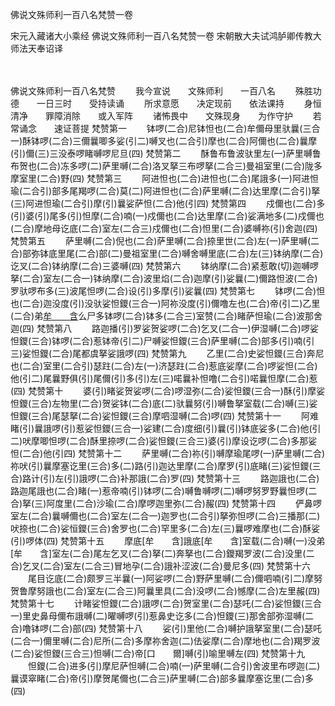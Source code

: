 佛说文殊师利一百八名梵赞一卷


宋元入藏诸大小乘经
佛说文殊师利一百八名梵赞一卷
宋朝散大夫试鸿胪卿传教大师法天奉诏译


　　

佛说文殊师利一百八名梵赞
　　我今宣说　　文殊师利　　一百八名
　　殊胜功德　　一日三时　　受持读诵
　　所求意愿　　决定现前　　依法课持
　　身恒清净　　罪障消除　　或入军阵
　　诸怖畏中　　文殊现身　　为作守护
　　若常诵念　　速证菩提
梵赞第一
　　钵啰(二合)尼钵怛也(二合)牟儞母里驮曩(三合一)酥钵啰(二合)三儞曩唧多娑(引二)嚩叉也(二合引)摩也(二合)阿儞也(二合)曩摩(引)儞(三)三没泰啰睹嚩啰尼旦(四)
梵赞第二
　　酥鲁布鲁波驮里左(一)萨里嚩鲁布贺也(二合)冻多啰(二)萨里嚩(二合)洛叉拏三布啰拏(二合三)曼祖室里(二合)陇多摩室里(二合)野(四)
梵赞第三
　　阿进怛也(二合)进怛也(二合)尾誐多(一)阿进怛瑜(二合引)部多尾羯啰(二合)莫(二)阿进怛也(二合)萨里嚩(二合)达里摩(二合引)拏(三)阿进怛瑜(二合引)摩(引)曩娑萨怛(二合)他(引四)
梵赞第四
　　戍儞也(二合)多(引)婆(引)尾多(引)怛摩(二合)喃(一)戍儞也(二合)达里摩(二合)娑满地多(二)戍儞也(二合)摩地母讫底(二合)室左(二合三)戍儞也(二合)怛里(二合)婆嚩祢(引)舍迦(四)
梵赞第五
　　萨里嚩(二合)倪也(二合)萨里嚩(二合)捺里世(二合)左(一)萨里嚩(二合)部弥钵底里尾(二合)部(二)曼祖室里(二合)嚩舍嚩里底(二合)左(三)钵纳摩(二合)讫叉(二合)钵纳摩(二合)三婆嚩(四)
梵赞第六
　　钵纳摩(二合)紧惹敢(切)迦嚩啰拏(二合)室左(二合一)钵纳摩(二合)波里焰(二合)迦摩(引)娑曩(二)儞路怛波(二合)罗驮啰布多(三)波尾怛啰(二合)设(引)多摩(引)娑曩(四)
梵赞第七
　　钵啰(二合)怛也(二合)迦没度(引)没驮娑怛鑁(三合一)阿祢没度(引)儞噜左也(二合)帝(引二)乙里(二合)弟[牟　　含](引)么尸多钵啰(二合)钵多(二合三)室赞(二合)睹萨怛瑜(二合)波那舍迦(四)
梵赞第八
　　路迦播(引)罗娑贺娑啰(二合)乞叉(二合一)伊湿嚩(二合)啰娑怛鑁(三合)钵啰(二合)惹钵帝(引二)尸嚩娑怛鑁(三合)萨里嚩(二合)部多(引)喃(引三)娑怛鑁(二合)尾都虞拏娑誐啰(四)
梵赞第九
　　乙里(二合)史娑怛鑁(三合)奔尼也(二合)室里(二合引)瑟跓(二合)左(一)济瑟跓(二合)惹底娑摩(二合)啰娑怛(二合)他(引二)尾曩野俱(引)尾儞(引)多(引)左(三)喏曩补怛噜(二合引)喏曩怛摩(二合)惹(四)
梵赞第十
　　婆(引)睹娑贺娑啰(二合)啰湿弥(二合)娑怛鑁(三合一)酥(引)摩娑怛鑁(三合)左物里(二合)贺娑钵(二合)底(二)驮曩努(引)嚩鲁拏室载(二合)嚩(三)娑怛鑁(三合)尾瑟拏(二合)娑怛鑁(三合)摩呬湿嚩(二合)啰(四)
梵赞第十一
　　阿难睹(引)曩誐啰(引)惹娑怛鑁(三合一)娑建(二合)度细(引)曩(引)钵底娑多(二合)他(引二)吠摩唧怛啰(二合)酥里捺啰(二合)娑怛鑁(三合三)婆(引)摩设讫啰(二合)多那娑怛(二合)他(引四)
梵赞第十二
　　萨里嚩(二合)祢(引)嚩摩瑜尾啰(一)萨里嚩(二合)祢吠(引)曩摩塞讫里(三合)多(二)路(引)迦达里摩(二合)摩罗(引)底睹(三)娑怛鑁(三合)路计(引)左(引)誐啰(二合)补那誐(二合)罗(四)
梵赞第十三
　　路迦誐也(二合)路迦尾誐也(二合)睹(一)惹帝喃(引)钵啰(二合)嚩鲁嚩啰(二)嚩啰努罗野曩怛啰(二合)拏(三)阿度里(二合)沙瑜(二合)摩啰迦里弥(二合)赧(四)
梵赞第十四
　　俨鼻啰室左(二合)曩嚩儞也(二合)室左(二合一)迦罗也(二合引)拏弥怛啰(二合)三播那(二)吠捺也(二合)娑恒鑁(三合)舍罗也(二合)罕里多(二合)左(三)曩啰难摩也(二合)酥娑(引)啰体(四)
梵赞第十五
　　摩底[牟　　含]誐底[牟　　含]室载(二合)嚩(一)没弟[牟　　含]室左(二合)尾左乞叉(二合)拏(二)奔拏也(二合)鑁羯罗波(二合)没里(二合)乞叉(二合)室左(二合三)冒地孕(二合)誐补涩波(二合)曼尼多(四)
梵赞第十六
　　尾目讫底(二合)颇罗三半曩(一)阿娑啰(二合)野萨里嚩(二合)儞呬喃(引二)摩努贺鲁摩努誐也(二合)室左(二合三)阿曩里具(二合)没啰(二合)憾摩(二合)左里赧(四)
梵赞第十七
　　计睹娑怛鑁(二合)誐啰(二合)贺室里(二合)瑟吒(二合)娑怛鑁(三合一)里史鼻母儞布誐嚩(二)曜嚩啰(引)惹鼻史讫多(二合)怛鑁(三)那舍部弥湿嚩(二合)噜钵啰(二合)部(四)
梵赞第十八
　　娑(引)里他(二合)嚩护誐拏室里(二合)瑟吒(二合一)儞里嚩(二合)尼所(二合)多摩祢舍迦(二)佉娑摩(二合)摩地也(二合)羯罗波(二合)娑怛鑁(三合三)怛嚩(二合)帝[口　　爾]嚩(引)喻里嚩左(四)
梵赞第十九
　　怛鑁(二合)进多(引)摩尼萨怛嚩(二合)喃(一)萨里嚩(二合引)舍波里布啰迦(二)曩谟窣睹(二合)帝(引)摩贺尾儞也(二合三)萨里嚩(二合)部多曩摩塞讫里(二合)多(四)


